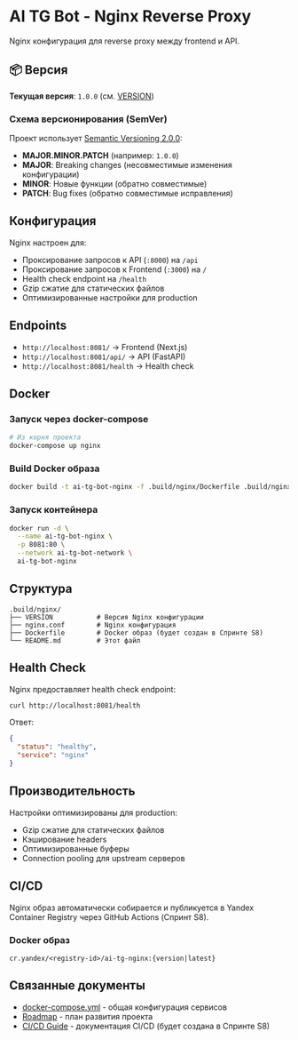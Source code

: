 # AI TG Bot - Nginx Reverse Proxy

Nginx конфигурация для reverse proxy между frontend и API.

## 📦 Версия

**Текущая версия**: `1.0.0` (см. [VERSION](./VERSION))

### Схема версионирования (SemVer)

Проект использует [Semantic Versioning 2.0.0](https://semver.org/):

- **MAJOR.MINOR.PATCH** (например: `1.0.0`)
- **MAJOR**: Breaking changes (несовместимые изменения конфигурации)
- **MINOR**: Новые функции (обратно совместимые)
- **PATCH**: Bug fixes (обратно совместимые исправления)

## Конфигурация

Nginx настроен для:

- Проксирование запросов к API (`:8000`) на `/api`
- Проксирование запросов к Frontend (`:3000`) на `/`
- Health check endpoint на `/health`
- Gzip сжатие для статических файлов
- Оптимизированные настройки для production

## Endpoints

- `http://localhost:8081/` → Frontend (Next.js)
- `http://localhost:8081/api/` → API (FastAPI)
- `http://localhost:8081/health` → Health check

## Docker

### Запуск через docker-compose

```bash
# Из корня проекта
docker-compose up nginx
```

### Build Docker образа

```bash
docker build -t ai-tg-bot-nginx -f .build/nginx/Dockerfile .build/nginx
```

### Запуск контейнера

```bash
docker run -d \
  --name ai-tg-bot-nginx \
  -p 8081:80 \
  --network ai-tg-bot-network \
  ai-tg-bot-nginx
```

## Структура

```
.build/nginx/
├── VERSION           # Версия Nginx конфигурации
├── nginx.conf        # Nginx конфигурация
├── Dockerfile        # Docker образ (будет создан в Спринте S8)
└── README.md         # Этот файл
```

## Health Check

Nginx предоставляет health check endpoint:

```bash
curl http://localhost:8081/health
```

Ответ:

```json
{
  "status": "healthy",
  "service": "nginx"
}
```

## Производительность

Настройки оптимизированы для production:

- Gzip сжатие для статических файлов
- Кэширование headers
- Оптимизированные буферы
- Connection pooling для upstream серверов

## CI/CD

Nginx образ автоматически собирается и публикуется в Yandex Container Registry через GitHub Actions (Спринт S8).

### Docker образ

```
cr.yandex/<registry-id>/ai-tg-nginx:{version|latest}
```

## Связанные документы

- [docker-compose.yml](../../docker-compose.yml) - общая конфигурация сервисов
- [Roadmap](../../docs/roadmap.md) - план развития проекта
- [CI/CD Guide](../../docs/guides/ci-cd.md) - документация CI/CD (будет создана в Спринте S8)

